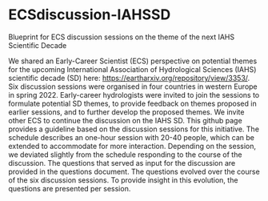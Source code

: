 # ECSdiscussion-IAHSSD
Blueprint for ECS discussion sessions on the theme of the next IAHS Scientific Decade

We shared an Early-Career Scientist (ECS) perspective on potential themes for the upcoming International Association of Hydrological Sciences (IAHS) scientific decade (SD) here: https://eartharxiv.org/repository/view/3353/. Six discussion sessions were organised in four countries in western Europe in spring 2022. Early-career hydrologists were invited to join the sessions to formulate potential SD themes, to provide feedback on themes proposed in earlier sessions, and to further develop the proposed themes. 
We invite other ECS to continue the discussion on the IAHS SD. This github page provides a guideline based on the discussion sessions for this initiative. The schedule describes an one-hour session with 20-40 people, which can be extended to accommodate for more interaction. Depending on the session, we deviated slightly from the schedule responding to the course of the discussion. The questions that served as input for the discussion are provided in the questions document. The questions evolved over the course of the six discussion sessions. To provide insight in this evolution, the questions are presented per session.
